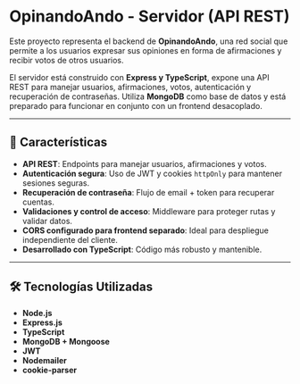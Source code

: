 # OpinandoAndo - Servidor (API REST)

Este proyecto representa el backend de **OpinandoAndo**, una red social que permite a los usuarios expresar sus opiniones en forma de afirmaciones y recibir votos de otros usuarios.

El servidor está construido con **Express y TypeScript**, expone una API REST para manejar usuarios, afirmaciones, votos, autenticación y recuperación de contraseñas. Utiliza **MongoDB** como base de datos y está preparado para funcionar en conjunto con un frontend desacoplado.

---

## 🚀 Características

- **API REST**: Endpoints para manejar usuarios, afirmaciones y votos.
- **Autenticación segura**: Uso de JWT y cookies `httpOnly` para mantener sesiones seguras.
- **Recuperación de contraseña**: Flujo de email + token para recuperar cuentas.
- **Validaciones y control de acceso**: Middleware para proteger rutas y validar datos.
- **CORS configurado para frontend separado**: Ideal para despliegue independiente del cliente.
- **Desarrollado con TypeScript**: Código más robusto y mantenible.

---

## 🛠️ Tecnologías Utilizadas

- **Node.js**
- **Express.js**
- **TypeScript**
- **MongoDB + Mongoose**
- **JWT**
- **Nodemailer**
- **cookie-parser**
